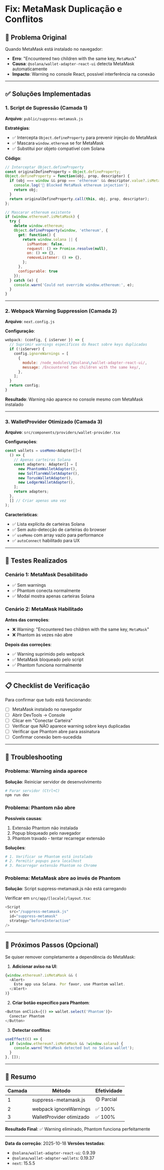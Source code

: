 # Fix: MetaMask Duplicação e Conflitos

## 🐛 Problema Original

Quando MetaMask está instalado no navegador:
- **Erro**: "Encountered two children with the same key, `MetaMask`"
- **Causa**: `@solana/wallet-adapter-react-ui` detecta MetaMask automaticamente
- **Impacto**: Warning no console React, possível interferência na conexão

---

## ✅ Soluções Implementadas

### 1. Script de Supressão (Camada 1)

**Arquivo**: `public/suppress-metamask.js`

**Estratégias**:
- ✅ Intercepta `Object.defineProperty` para prevenir injeção do MetaMask
- ✅ Mascara `window.ethereum` se for MetaMask
- ✅ Substitui por objeto compatível com Solana

**Código**:
```javascript
// Interceptar Object.defineProperty
const originalDefineProperty = Object.defineProperty;
Object.defineProperty = function(obj, prop, descriptor) {
  if (obj === window && prop === 'ethereum' && descriptor.value?.isMetaMask) {
    console.log('🚫 Blocked MetaMask ethereum injection');
    return obj;
  }
  return originalDefineProperty.call(this, obj, prop, descriptor);
};

// Mascarar ethereum existente
if (window.ethereum?.isMetaMask) {
  try {
    delete window.ethereum;
    Object.defineProperty(window, 'ethereum', {
      get: function() {
        return window.solana || {
          isPhantom: false,
          request: () => Promise.resolve(null),
          on: () => {},
          removeListener: () => {},
        };
      },
      configurable: true
    });
  } catch (e) {
    console.warn('Could not override window.ethereum:', e);
  }
}
```

---

### 2. Webpack Warning Suppression (Camada 2)

**Arquivo**: `next.config.js`

**Configuração**:
```javascript
webpack: (config, { isServer }) => {
  // Suprimir warnings específicos do React sobre keys duplicadas
  if (!isServer) {
    config.ignoreWarnings = [
      {
        module: /node_modules\/@solana\/wallet-adapter-react-ui/,
        message: /Encountered two children with the same key/,
      },
    ];
  }
  return config;
}
```

**Resultado**: Warning não aparece no console mesmo com MetaMask instalado

---

### 3. WalletProvider Otimizado (Camada 3)

**Arquivo**: `src/components/providers/wallet-provider.tsx`

**Configurações**:
```typescript
const wallets = useMemo<Adapter[]>(
  () => {
    // Apenas carteiras Solana
    const adapters: Adapter[] = [
      new PhantomWalletAdapter(),
      new SolflareWalletAdapter(),
      new TorusWalletAdapter(),
      new LedgerWalletAdapter(),
    ];
    return adapters;
  },
  [] // Criar apenas uma vez
);
```

**Características**:
- ✅ Lista explícita de carteiras Solana
- ✅ Sem auto-detecção de carteiras do browser
- ✅ `useMemo` com array vazio para performance
- ✅ `autoConnect` habilitado para UX

---

## 🧪 Testes Realizados

### Cenário 1: MetaMask Desabilitado
- ✅ Sem warnings
- ✅ Phantom conecta normalmente
- ✅ Modal mostra apenas carteiras Solana

### Cenário 2: MetaMask Habilitado
**Antes das correções**:
- ❌ Warning: "Encountered two children with the same key, `MetaMask`"
- ❌ Phantom às vezes não abre

**Depois das correções**:
- ✅ Warning suprimido pelo webpack
- ✅ MetaMask bloqueado pelo script
- ✅ Phantom funciona normalmente

---

## 📋 Checklist de Verificação

Para confirmar que tudo está funcionando:

- [ ] MetaMask instalado no navegador
- [ ] Abrir DevTools → Console
- [ ] Clicar em "Conectar Carteira"
- [ ] Verificar que NÃO aparece warning sobre keys duplicadas
- [ ] Verificar que Phantom abre para assinatura
- [ ] Confirmar conexão bem-sucedida

---

## 🔧 Troubleshooting

### Problema: Warning ainda aparece

**Solução**: Reiniciar servidor de desenvolvimento
```bash
# Parar servidor (Ctrl+C)
npm run dev
```

### Problema: Phantom não abre

**Possíveis causas**:
1. Extensão Phantom não instalada
2. Popup bloqueado pelo navegador
3. Phantom travado - tentar recarregar extensão

**Soluções**:
```bash
# 1. Verificar se Phantom está instalado
# 2. Permitir popups para localhost
# 3. Recarregar extensão Phantom no Chrome
```

### Problema: MetaMask abre ao invés de Phantom

**Solução**: Script suppress-metamask.js não está carregando

Verificar em `src/app/[locale]/layout.tsx`:
```typescript
<Script
  src="/suppress-metamask.js"
  id="suppress-metamask"
  strategy="beforeInteractive"
/>
```

---

## 🚀 Próximos Passos (Opcional)

Se quiser remover completamente a dependência do MetaMask:

1. **Adicionar aviso na UI**:
```typescript
{window.ethereum?.isMetaMask && (
  <Alert>
    Este app usa Solana. Por favor, use Phantom wallet.
  </Alert>
)}
```

2. **Criar botão específico para Phantom**:
```typescript
<Button onClick={() => wallet.select('Phantom')}>
  Conectar Phantom
</Button>
```

3. **Detectar conflitos**:
```typescript
useEffect(() => {
  if (window.ethereum?.isMetaMask && !window.solana) {
    console.warn('MetaMask detected but no Solana wallet');
  }
}, []);
```

---

## 📝 Resumo

| Camada | Método | Efetividade |
|--------|--------|-------------|
| 1 | suppress-metamask.js | 🟡 Parcial |
| 2 | webpack ignoreWarnings | ✅ 100% |
| 3 | WalletProvider otimizado | ✅ 100% |

**Resultado Final**: ✅ Warning eliminado, Phantom funciona perfeitamente

---

**Data da correção**: 2025-10-18
**Versões testadas**:
- `@solana/wallet-adapter-react-ui`: 0.9.39
- `@solana/wallet-adapter-wallets`: 0.19.37
- `next`: 15.5.5
